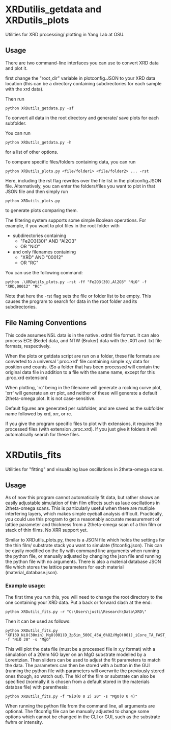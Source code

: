 # XRDutilis_getdata and XRDutils_plots
Utilities for XRD processing/ plotting in Yang Lab at OSU.

## Usage
There are two command-line interfaces you can use to convert XRD data and plot it.

first change the "root_dir" variable in plotconfig.JSON to your XRD data location (this can be a directory containing subdirectories for each sample with the xrd data). 

Then run
~~~
python XRDutils_getdata.py -sf
~~~
To convert all data in the root directory and generate/ save plots for each subfolder. 

You can run
~~~
python XRDutils_getdata.py -h
~~~
for a list of other options.

To compare specific files/folders containing data, you can run
~~~
python XRDutils_plots.py <file/folder1> <file/folder2> ... -rst
~~~


Here, including the rst flag rewrites over the file list in the plotconfig.JSON file. Alternatively, you can enter the folders/files you want to plot in that JSON file and then simply run 
~~~
python XRDutils_plots.py
~~~
to generate plots comparing them.

The filtering system supports some simple Boolean operations. For example, if you want to plot files in the root folder with 
* subdirectories containing 
    * "Fe2O3(30)" AND "Al2O3" 
    * OR "NiO"
* and only filenames containing
    * "XRD" AND "00012"
    * OR "RC"

You can use the following command:
~~~
python .\XRDutils_plots.py -rst -ff "Fe2O3(30),Al2O3" "NiO" -f "XRD,00012" "RC"
~~~

Note that here the -rst flag sets the file or folder list to be empty. This causes the program to search for data in the root folder and its subdirectories.

## File Naming Conventions
This code assumes NSL data is in the native .xrdml file format. It can also process ECE (Bede) data, and NTW (Bruker) data with the .X01 and .txt file formats, respectively. 

When the plots or getdata script are run on a folder, these file formats are converted to a universal '.proc.xrd' file containing simple x,y data for position and counts. (So a folder that has been processed will contain the original data file in addition to a file with the same name, except for this .proc.xrd extension)

When plotting, 'rc' being in the filename will generate a rocking curve plot, 'xrr' will generate an xrr plot, and neither of these will generate a default 2theta-omega plot. It is not case-sensitive.

Default figures are generated per subfolder, and are saved as the subfolder name followed by xrd, xrr, or rc.

If you give the program specific files to plot with extensions, it requires the processed files (with extension .proc.xrd). If you just give it folders it will automatically search for these files.

# XRDutils_fits

Utilities for "fitting" and visualizing laue oscillations in 2theta-omega scans.

## Usage

As of now this program cannot automatically fit data, but rather shows an easily adjustable simulation of thin film effects such as laue oscillations in 2theta-omega scans. This is particularly useful when there are mutliple interfering layers, which makes simple eyeball analysis difficult. Practically, you could use this program to get a reasonably accurate measurement of lattice parameter and thickness from a 2theta-omega scan of a thin film or stack of thin films. No XRR support yet.

Similar to XRDutils_plots.py, there is a JSON file which holds the settings for the thin film/ substrate stack you want to simulate (fitconfig.json). This can be easily modified on the fly with command line arguments when running the python file, or manually adjusted by changing the json file and running the python file with no arguments. There is also a material database JSON file which stores the lattice parameters for each material (material_database.json).

### Example usage:

The first time you run this, you will need to change the root directory to the one containing your XRD data. Put a back or forward slash at the end:
~~~
python XRDutils_fits.py -r "C:\Users\justi\Research\Data\XRD\" 
~~~

Then it can be used as follows:

~~~
python XRDutils_fits.py "XF139_NiO(30min)_MgO(001)D_3p5in_500C_45W_6%O2/MgO(001)_iCore_TA_FAST_XF139.proc.xrd" -f "NiO 20" -s "MgO"
~~~

This will plot the data file (must be a processed file in x,y format) with a simulation of a 20nm NiO layer on an MgO substrate modelled by a Lorentzian. Then sliders can be used to adjust the fit parameters to match the data. The parameters can then be stored with a button in the GUI (running the python file with parameters will overwrite the previously stored ones though, so watch out). The hkl of the film or substrate can also be specified (normally it is chosen from a default stored in the materials databse file) with parenthesis:

~~~
python XRDutils_fits.py -f "NiO(0 0 2) 20" -s "MgO(0 0 4)"
~~~

When running the python file from the command line, all arguments are optional. The fitconfig file can be manually adjusted to change some options which cannot be changed in the CLI or GUI, such as the substrate fwhm or intensity.
